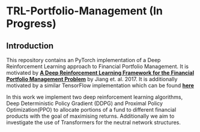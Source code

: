 # TRL-Portfolio-Management (In Progress)

## Introduction

This repository contains an PyTorch implementation of a Deep Reinforcement Learning approach to Financial Portfolio Management. It is motivated by [**A Deep Reinforcement Learning Framework for the Financial Portfolio Management Problem**](https://arxiv.org/abs/1706.10059) by Jiang et. al. 2017. It is additionally motivated by a similar TensorFlow implementation which can be found [**here**](https://github.com/deepcrypto/Reinforcement-learning-in-portfolio-management-)

In this work we implement two deep reinforcement learning algorithms, Deep Deterministic Policy Gradient (DDPG) and Proximal Policy Optimization(PPO) to allocate portions of a fund to different financial products with the goal of maximising returns. Additionally we aim to investigate the use of Transformers for the neutral network structures. 
